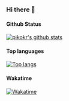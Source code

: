 ### Hi there 👋

#### Github Status

[![pikokr's github stats](https://github-readme-stats.vercel.app/api?username=DevJuwon)](https://github.com/DevJuwon)

#### Top languages

[![Top langs](https://github-readme-stats.vercel.app/api/top-langs?username=DevJuwon)](https://github.com/DevJuwon)

#### Wakatime
[![Wakatime](https://github-readme-stats.vercel.app/api/wakatime?username=DevJuwon)](https://github.com/DevJuwon)

<!--
**DevJuwon/DevJuwon** is a ✨ _special_ ✨ repository because its `README.md` (this file) appears on your GitHub profile.

Here are some ideas to get you started:

- 🔭 I’m currently working on ...
- 🌱 I’m currently learning ...
- 👯 I’m looking to collaborate on ...
- 🤔 I’m looking for help with ...
- 💬 Ask me about ...
- 📫 How to reach me: ...
- 😄 Pronouns: ...
- ⚡ Fun fact: ...
-->
